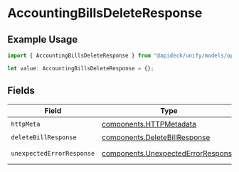 # AccountingBillsDeleteResponse

## Example Usage

```typescript
import { AccountingBillsDeleteResponse } from "@apideck/unify/models/operations";

let value: AccountingBillsDeleteResponse = {};
```

## Fields

| Field                                                                                    | Type                                                                                     | Required                                                                                 | Description                                                                              |
| ---------------------------------------------------------------------------------------- | ---------------------------------------------------------------------------------------- | ---------------------------------------------------------------------------------------- | ---------------------------------------------------------------------------------------- |
| `httpMeta`                                                                               | [components.HTTPMetadata](../../models/components/httpmetadata.md)                       | :heavy_check_mark:                                                                       | N/A                                                                                      |
| `deleteBillResponse`                                                                     | [components.DeleteBillResponse](../../models/components/deletebillresponse.md)           | :heavy_minus_sign:                                                                       | Bill deleted                                                                             |
| `unexpectedErrorResponse`                                                                | [components.UnexpectedErrorResponse](../../models/components/unexpectederrorresponse.md) | :heavy_minus_sign:                                                                       | Unexpected error                                                                         |